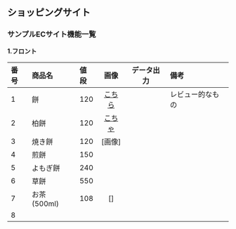## ショッピングサイト
### サンプルECサイト機能一覧
**1.フロント**

|番号|商品名|値段|画像|データ出力|備考|
|:---|:---|:---|:---:|:---:|:---|
|1|餅|120|[こちら](https://user-images.githubusercontent.com/82856348/126104102-bd3b3fd6-f44b-49d5-8c81-c4a994211ed5.JPG)||レビュー的なもの|
|2|柏餅|120|[こちゃ]()|||
|3|焼き餅|120|[画像]|||
|4|煎餅|150||||
|5|よもぎ餅|240||||
|6|草餅|550||||
|7|お茶(500ml)|108|[]|||
|8||||||
